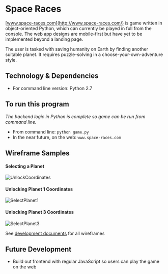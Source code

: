 # Space Races
[www.space-races.com](http://www.space-races.com/) is game written in object-oriented Python, which can currently be played in full from the console. The web app designs are mobile-first but have yet to be implemented beyond a landing page.

The user is tasked with saving humanity on Earth by finding another suitable planet. It requires puzzle-solving in a choose-your-own-adventure style.


## Technology & Dependencies
* For command line version: Python 2.7


## To run this program
*The backend logic in Python is complete so game can be run from command line.*
* From command line: `python game.py`
* In the near future, on the web: `www.space-races.com`


## Wireframe Samples

#### Selecting a Planet
![UnlockCoordinates](https://res.cloudinary.com/dckkkjkuz/image/upload/c_scale,w_400/v1509154912/space-races/SelectPuzzle.png)


#### Unlocking Planet 1 Coordinates
![SelectPlanet1](https://res.cloudinary.com/dckkkjkuz/image/upload/c_scale,w_400/v1509161143/space-races/UnlockPlanet1.png)


#### Unlocking Planet 3 Coordinates
![SelectPlanet3](https://res.cloudinary.com/dckkkjkuz/image/upload/c_scale,w_400/v1509154921/space-races/UnlockPlanet3.png)


See [development documents][docs] for all wireframes

[docs]: docs/


## Future Development
* Build out frontend with regular JavaScript so users can play the game on the web
